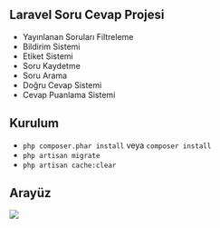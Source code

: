 ##  Laravel Soru Cevap Projesi

- Yayınlanan Soruları Filtreleme
- Bildirim Sistemi
- Etiket Sistemi
- Soru Kaydetme
- Soru Arama
- Doğru Cevap Sistemi
- Cevap Puanlama Sistemi

## Kurulum
- `php composer.phar install` veya `composer install`
- `php artisan migrate`
- `php artisan cache:clear`

##  Arayüz

![](https://i.hizliresim.com/NnPQ5P.png)
